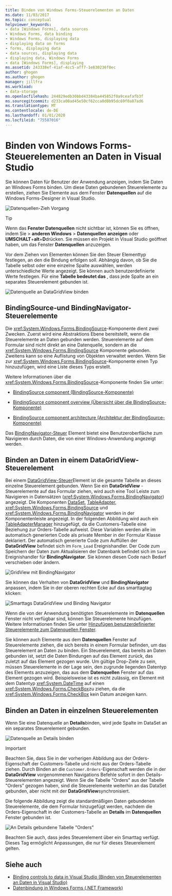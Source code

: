 ```yaml
---
title: Binden von Windows Forms-Steuerelementen an Daten
ms.date: 11/03/2017
ms.topic: conceptual
helpviewer_keywords:
- data [Windows Forms], data sources
- Windows Forms, data binding
- Windows Forms, displaying data
- displaying data on forms
- forms, displaying data
- data sources, displaying data
- displaying data, Windows Forms
- data [Windows Forms], displaying
ms.assetid: 243338ef-41af-4cc5-aff7-1e830236f0ec
author: ghogen
ms.author: ghogen
manager: jillfra
ms.workload:
- data-storage
ms.openlocfilehash: 244829edb30bbd43384ba445852f0a9ceafafb3f
ms.sourcegitcommit: d233ca00ad45e50cf62cca0d0b95dc69f0a87ad6
ms.translationtype: MT
ms.contentlocale: de-DE
ms.lasthandoff: 01/01/2020
ms.locfileid: "75587016"
---
```

# <a name="bind-windows-forms-controls-to-data-in-visual-studio"></a>Binden von Windows Forms-Steuerelementen an Daten in Visual Studio

Sie können Daten für Benutzer der Anwendung anzeigen, indem Sie Daten an Windows Forms binden. Um diese Daten gebundenen Steuerelemente zu erstellen, ziehen Sie Elemente aus dem Fenster **Datenquellen** auf die Windows Forms-Designer in Visual Studio.

![Datenquellen-Zieh Vorgang](../data-tools/media/raddata-data-source-drag-operation.png)

> [!TIP]
> Wenn das **Fenster Datenquellen** nicht sichtbar ist, können Sie es öffnen, indem Sie > **anderen Windows** > **Datenquellen** **anzeigen** oder **UMSCHALT**+**alt**+**D**drücken. Sie müssen ein Projekt in Visual Studio geöffnet haben, um das Fenster **Datenquellen** anzuzeigen.

Vor dem Ziehen von Elementen können Sie den Steuer Elementtyp festlegen, an den die Bindung erfolgen soll. Abhängig davon, ob Sie die Tabelle selbst oder eine einzelne Spalte auswählen, werden unterschiedliche Werte angezeigt.  Sie können auch benutzerdefinierte Werte festlegen. Für eine **Tabelle bedeutet das** , dass jede Spalte an ein separates Steuerelement gebunden ist.

![Datenquelle an DataGridView binden](../data-tools/media/raddata-bind-data-source-to-datagridview.png)

## <a name="bindingsource-and-bindingnavigator-controls"></a>BindingSource-und BindingNavigator-Steuerelemente

Die <xref:System.Windows.Forms.BindingSource>-Komponente dient zwei Zwecken. Zuerst wird eine Abstraktions Ebene bereitstellt, wenn die Steuerelemente an Daten gebunden werden. Steuerelemente auf dem Formular sind nicht direkt an eine Datenquelle, sondern an die <xref:System.Windows.Forms.BindingSource> Komponente gebunden. Zweitens kann so eine Auflistung von Objekten verwaltet werden. Wenn Sie zur <xref:System.Windows.Forms.BindingSource>-Komponente einen Typ hinzuzufügen, wird eine Liste dieses Typs erstellt.

Weitere Informationen über die <xref:System.Windows.Forms.BindingSource>-Komponente finden Sie unter:

- [BindingSource component (BindingSource-Komponente)](/dotnet/framework/winforms/controls/bindingsource-component)

- [BindingSource component overview (Übersicht über die BindingSource-Komponente)](/dotnet/framework/winforms/controls/bindingsource-component-overview)

- [BindingSource component architecture (Architektur der BindingSource-Komponente)](/dotnet/framework/winforms/controls/bindingsource-component-architecture)

Das [BindingNavigator-Steuer](/dotnet/framework/winforms/controls/bindingnavigator-control-windows-forms) Element bietet eine Benutzeroberfläche zum Navigieren durch Daten, die von einer Windows-Anwendung angezeigt werden.

## <a name="bind-to-data-in-a-datagridview-control"></a>Binden an Daten in einem DataGridView-Steuerelement

Bei einem [DataGridView-Steuer](/dotnet/framework/winforms/controls/datagridview-control-overview-windows-forms)Element ist die gesamte Tabelle an dieses einzelne Steuerelement gebunden. Wenn Sie ein **DataGridView** -Steuerelemente auf das Formular ziehen, wird auch eine Tool Leiste zum Navigieren in Datensätzen (<xref:System.Windows.Forms.BindingNavigator>) angezeigt. Die Komponenten [DataSet](../data-tools/dataset-tools-in-visual-studio.md), [TableAdapter](../data-tools/create-and-configure-tableadapters.md), <xref:System.Windows.Forms.BindingSource> und <xref:System.Windows.Forms.BindingNavigator> werden in der Komponentenleiste angezeigt. In der folgenden Abbildung wird auch ein [TableAdapterManager](https://msdn.microsoft.com/library/bb384426.aspx) hinzugefügt, da die Customers-Tabelle eine Beziehung zur Orders-Tabelle aufweist. Diese Variablen werden alle im automatisch generierten Code als private Member in der Formular Klasse deklariert. Der automatisch generierte Code zum Auffüllen der **DataGridView** befindet sich im `Form_Load` Ereignishandler. Der Code zum Speichern der Daten zum Aktualisieren der Datenbank befindet sich im `Save` Ereignishandler für **BindingNavigator**. Sie können diesen Code nach Bedarf verschieben oder ändern.

![GridView mit BindingNavigator](../data-tools/media/raddata-gridview-with-bindingnavigator.png)

Sie können das Verhalten von **DataGridView** und **BindingNavigator** anpassen, indem Sie in der oberen rechten Ecke auf das smarttagtag klicken:

![Smarttags DataGridView und Binding Navigator](../data-tools/media/raddata-datagridview-and-binding-navigator-smart-tags.png)

Wenn die von der Anwendung benötigten Steuerelemente im **Datenquellen** Fenster nicht verfügbar sind, können Sie Steuerelemente hinzufügen. Weitere Informationen finden Sie unter [Hinzufügen benutzerdefinierter Steuerelemente zum Datenquellen Fenster](../data-tools/add-custom-controls-to-the-data-sources-window.md).

Sie können auch Elemente aus dem **Datenquellen** Fenster auf Steuerelemente ziehen, die sich bereits in einem Formular befinden, um das Steuerelement an Daten zu binden. Ein Steuerelement, das bereits an Daten gebunden ist, setzt die Daten Bindungen auf das Element zurück, das zuletzt auf das Element gezogen wurde. Um gültige Drop-Ziele zu sein, müssen Steuerelemente in der Lage sein, den zugrunde liegenden Datentyp des Elements anzuzeigen, das aus dem **Datenquellen** Fenster auf das Element gezogen wird. Beispielsweise ist es nicht zulässig, ein Element mit dem Datentyp <xref:System.DateTime> auf einen <xref:System.Windows.Forms.CheckBox>zu ziehen, da die <xref:System.Windows.Forms.CheckBox> kein Datum anzeigen kann.

## <a name="bind-to-data-in-individual-controls"></a>Binden an Daten in einzelnen Steuerelementen

Wenn Sie eine Datenquelle an **Details**binden, wird jede Spalte im DataSet an ein separates Steuerelement gebunden.

![Datenquelle an Details binden](../data-tools/media/raddata-bind-data-source-to-details.png)

> [!IMPORTANT]
> Beachten Sie, dass Sie in der vorherigen Abbildung aus der Orders-Eigenschaft der Customers-Tabelle und nicht aus der Orders-Tabelle ziehen. Durch Binden an die `Customer.Orders`-Eigenschaft werden die in der **DataGridView** vorgenommenen Navigations Befehle sofort in den Details-Steuerelementen angezeigt. Wenn Sie die Tabelle "Orders" aus der Tabelle "Orders" gezogen haben, sind die Steuerelemente weiterhin an das DataSet gebunden, aber nicht mit der **DataGridView**synchronisiert.

Die folgende Abbildung zeigt die standardmäßigen Daten gebundenen Steuerelemente, die dem Formular hinzugefügt werden, nachdem die Orders-Eigenschaft in der Customers-Tabelle an **Details** im **Datenquellen** Fenster gebunden ist.

![An Details gebundene Tabelle "Orders"](../data-tools/media/raddata-orders-table-bound-to-details.png)

Beachten Sie auch, dass jedes Steuerelement über ein Smarttag verfügt. Dieses Tag ermöglicht Anpassungen, die nur für dieses Steuerelement gelten.

## <a name="see-also"></a>Siehe auch

- [Binding controls to data in Visual Studio (Binden von Steuerelementen an Daten in Visual Studio)](../data-tools/bind-controls-to-data-in-visual-studio.md)
- [Datenbindung in Windows Forms (.NET Framework)](/dotnet/framework/winforms/windows-forms-data-binding)
